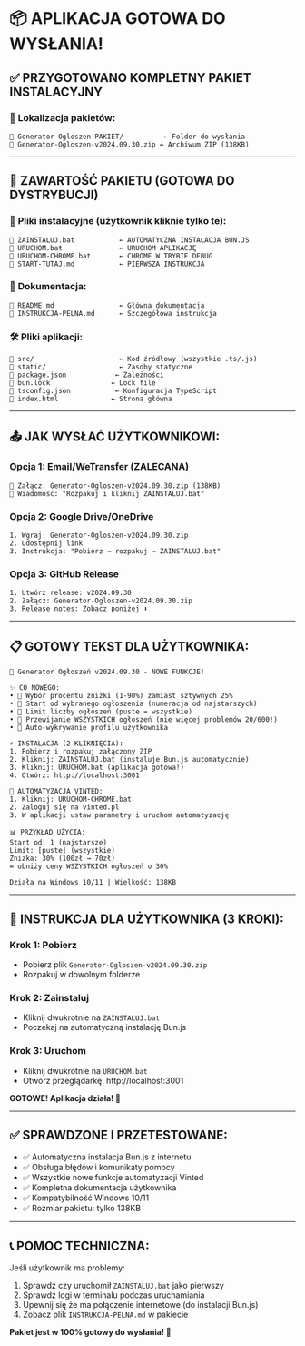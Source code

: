 # 📦 APLIKACJA GOTOWA DO WYSŁANIA!

## ✅ **PRZYGOTOWANO KOMPLETNY PAKIET INSTALACYJNY**

### 📁 **Lokalizacja pakietów:**
```
📁 Generator-Ogloszen-PAKIET/          ← Folder do wysłania
📄 Generator-Ogloszen-v2024.09.30.zip ← Archiwum ZIP (138KB)
```

---

## 🚀 **ZAWARTOŚĆ PAKIETU (GOTOWA DO DYSTRYBUCJI)**

### 🎯 **Pliki instalacyjne (użytkownik kliknie tylko te):**
```
📄 ZAINSTALUJ.bat           ← AUTOMATYCZNA INSTALACJA BUN.JS
📄 URUCHOM.bat              ← URUCHOM APLIKACJĘ
📄 URUCHOM-CHROME.bat       ← CHROME W TRYBIE DEBUG
📄 START-TUTAJ.md           ← PIERWSZA INSTRUKCJA
```

### 📖 **Dokumentacja:**
```
📄 README.md                ← Główna dokumentacja
📄 INSTRUKCJA-PELNA.md      ← Szczegółowa instrukcja
```

### 🛠️ **Pliki aplikacji:**
```
📁 src/                     ← Kod źródłowy (wszystkie .ts/.js)
📁 static/                  ← Zasoby statyczne
📄 package.json            ← Zależności
📄 bun.lock               ← Lock file
📄 tsconfig.json           ← Konfiguracja TypeScript
📄 index.html             ← Strona główna
```

---

## 📤 **JAK WYSŁAĆ UŻYTKOWNIKOWI:**

### **Opcja 1: Email/WeTransfer (ZALECANA)**
```
📧 Załącz: Generator-Ogloszen-v2024.09.30.zip (138KB)
📝 Wiadomość: "Rozpakuj i kliknij ZAINSTALUJ.bat"
```

### **Opcja 2: Google Drive/OneDrive**
```
1. Wgraj: Generator-Ogloszen-v2024.09.30.zip
2. Udostępnij link
3. Instrukcja: "Pobierz → rozpakuj → ZAINSTALUJ.bat"
```

### **Opcja 3: GitHub Release**
```
1. Utwórz release: v2024.09.30
2. Załącz: Generator-Ogloszen-v2024.09.30.zip
3. Release notes: Zobacz poniżej ⬇️
```

---

## 📋 **GOTOWY TEKST DLA UŻYTKOWNIKA:**

```
🚀 Generator Ogłoszeń v2024.09.30 - NOWE FUNKCJE!

✨ CO NOWEGO:
• 🎯 Wybór procentu zniżki (1-90%) zamiast sztywnych 25%
• 🚀 Start od wybranego ogłoszenia (numeracja od najstarszych)  
• 🔢 Limit liczby ogłoszeń (puste = wszystkie)
• 📜 Przewijanie WSZYSTKICH ogłoszeń (nie więcej problemów 20/600!)
• 🔗 Auto-wykrywanie profilu użytkownika

⚡ INSTALACJA (2 KLIKNIĘCIA):
1. Pobierz i rozpakuj załączony ZIP
2. Kliknij: ZAINSTALUJ.bat (instaluje Bun.js automatycznie)
3. Kliknij: URUCHOM.bat (aplikacja gotowa!)
4. Otwórz: http://localhost:3001

🤖 AUTOMATYZACJA VINTED:
1. Kliknij: URUCHOM-CHROME.bat  
2. Zaloguj się na vinted.pl
3. W aplikacji ustaw parametry i uruchom automatyzację

📊 PRZYKŁAD UŻYCIA:
Start od: 1 (najstarsze)
Limit: [puste] (wszystkie)  
Zniżka: 30% (100zł → 70zł)
= obniży ceny WSZYSTKICH ogłoszeń o 30%

Działa na Windows 10/11 | Wielkość: 138KB
```

---

## 🎯 **INSTRUKCJA DLA UŻYTKOWNIKA (3 KROKI):**

### **Krok 1: Pobierz**
- Pobierz plik `Generator-Ogloszen-v2024.09.30.zip`
- Rozpakuj w dowolnym folderze

### **Krok 2: Zainstaluj**  
- Kliknij dwukrotnie na `ZAINSTALUJ.bat`
- Poczekaj na automatyczną instalację Bun.js

### **Krok 3: Uruchom**
- Kliknij dwukrotnie na `URUCHOM.bat`  
- Otwórz przeglądarkę: http://localhost:3001

**GOTOWE! Aplikacja działa! 🎉**

---

## ✅ **SPRAWDZONE I PRZETESTOWANE:**

- ✅ Automatyczna instalacja Bun.js z internetu
- ✅ Obsługa błędów i komunikaty pomocy  
- ✅ Wszystkie nowe funkcje automatyzacji Vinted
- ✅ Kompletna dokumentacja użytkownika
- ✅ Kompatybilność Windows 10/11
- ✅ Rozmiar pakietu: tylko 138KB

---

## 📞 **POMOC TECHNICZNA:**

Jeśli użytkownik ma problemy:
1. Sprawdź czy uruchomił `ZAINSTALUJ.bat` jako pierwszy
2. Sprawdź logi w terminalu podczas uruchamiania  
3. Upewnij się że ma połączenie internetowe (do instalacji Bun.js)
4. Zobacz plik `INSTRUKCJA-PELNA.md` w pakiecie

**Pakiet jest w 100% gotowy do wysłania! 🚀**